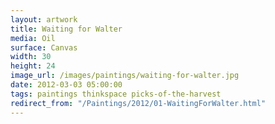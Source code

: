 ```yaml
---
layout: artwork
title: Waiting for Walter
media: Oil
surface: Canvas
width: 30
height: 24
image_url: /images/paintings/waiting-for-walter.jpg
date: 2012-03-03 05:00:00
tags: paintings thinkspace picks-of-the-harvest
redirect_from: "/Paintings/2012/01-WaitingForWalter.html"
---
```

